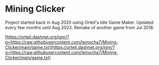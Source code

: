 # Mining Clicker
Project started back in Aug 2020 using Orteil's Idle Game Maker. Updated every few months until Aug 2023. Remake of another game from Jul 2018.

[https://orteil.dashnet.org/igm/?g=https://raw.githubusercontent.com/lemocha7/Mining-Clicker/main/game.txt](https://orteil.dashnet.org/igm/?g=https://raw.githubusercontent.com/lemocha7/Mining-Clicker/main/game.txt)
